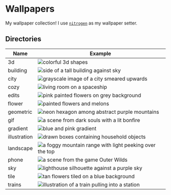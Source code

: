 # Wallpapers

My wallpaper collection! I use [`nitrogen`](https://wiki.archlinux.org/index.php/Nitrogen) as my wallpaper setter.

## Directories
| Name | Example |
| --- | --- |
| 3d           | ![colorful 3d shapes](3d/zigzag.jpg)
| building     | ![side of a tall building against sky](building/blueside.jpg)
| city         | ![grayscale image of a city smeared upwards](city/citysmear.jpg)
| cozy         | ![living room on a spaceship](cozy/spaceshiplivingroom.jpg)
| edits        | ![pink painted flowers on grey background](edits/pinkgreyflower.png)
| flower       | ![painted flowers and melons](flower/floralmelons.png)
| geometric    | ![neon hexagon among abstract purple mountains](geometric/purplehexa.png)
| gif          | ![a scene from dark souls with a lit bonfire](gif/ds2.gif)
| gradient     | ![blue and pink gradient](gradient/bluepink.jpg)
| illustration | ![drawn boxes containing household objects](illustration/boxes.jpg)
| landscape    | ![a foggy mountain range with light peeking over the top](landscape/hazymountains.jpg)
| phone        | ![a scene from the game Outer Wilds](phone/outerwildsphone.jpg)
| sky          | ![lighthouse silhouette against a purple sky](sky/lighthousebenjaminyang.jpg)
| tile         | ![tan flowers tiled on a blue background](tile/bluetan.png)
| trains       | ![illustration of a train pulling into a station](trains/shinjukutrain.jpg)
